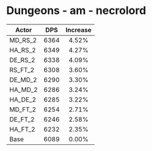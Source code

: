 # Dungeons - am - necrolord
| Actor | DPS | Increase |
|---|:---:|:---:|
|MD_RS_2|6364|4.52%|
|HA_RS_2|6349|4.27%|
|DE_RS_2|6338|4.09%|
|RS_FT_2|6308|3.60%|
|DE_MD_2|6290|3.30%|
|HA_MD_2|6286|3.24%|
|HA_DE_2|6285|3.22%|
|MD_FT_2|6254|2.71%|
|DE_FT_2|6246|2.58%|
|HA_FT_2|6232|2.35%|
|Base|6089|0.00%|
